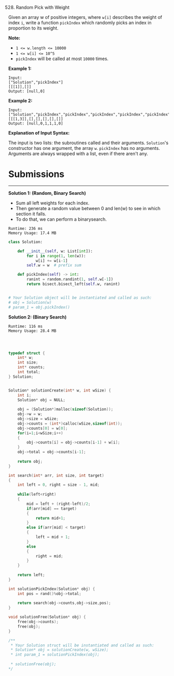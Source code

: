 528. Random Pick with Weight

Given an array w of positive integers, where `w[i]` describes the weight of index `i`, write a function `pickIndex` which randomly picks an index in proportion to its weight.

**Note:**

* `1 <= w.length <= 10000`
* `1 <= w[i] <= 10^5`
* `pickIndex` will be called at most `10000` times.

**Example 1:**
```
Input: 
["Solution","pickIndex"]
[[[1]],[]]
Output: [null,0]
```

**Example 2:**
```
Input: 
["Solution","pickIndex","pickIndex","pickIndex","pickIndex","pickIndex"]
[[[1,3]],[],[],[],[],[]]
Output: [null,0,1,1,1,0]
```

**Explanation of Input Syntax:**

The input is two lists: the subroutines called and their arguments. `Solution`'s constructor has one argument, the array `w`. `pickIndex` has no arguments. Arguments are always wrapped with a list, even if there aren't any.

# Submissions
---
**Solution 1: (Random, Binary Search)**

* Sum all left weights for each index.
* Then generate a random value between 0 and len(w) to see in which section it falls.
* To do that, we can perform a binarysearch.

```
Runtime: 236 ms
Memory Usage: 17.4 MB
```
```python
class Solution:

    def __init__(self, w: List[int]):
        for i in range(1, len(w)):
            w[i] += w[i-1]
        self.w = w  # prefix sum

    def pickIndex(self) -> int:
        ranint = random.randint(1, self.w[-1])
        return bisect.bisect_left(self.w, ranint)


# Your Solution object will be instantiated and called as such:
# obj = Solution(w)
# param_1 = obj.pickIndex()
```

**Solution 2: (Binary Search)**
```
Runtime: 116 ms
Memory Usage: 28.4 MB
```
```c



typedef struct {
    int* w;
    int size;
    int* counts;
    int total;
} Solution;


Solution* solutionCreate(int* w, int wSize) {
    int i;
    Solution* obj = NULL;
    
    obj = (Solution*)malloc(sizeof(Solution));
    obj->w = w;
    obj->size = wSize;
    obj->counts = (int*)calloc(wSize,sizeof(int));
    obj->counts[0] = w[0];
    for(i=1;i<wSize;i++)
    {
        obj->counts[i] = obj->counts[i-1] + w[i];
    }
    obj->total = obj->counts[i-1];
    
    return obj;
}

int search(int* arr, int size, int target)
{
    int left = 0, right = size - 1, mid;
    
    while(left<right)
    {
        mid = left + (right-left)/2;
        if(arr[mid] == target)
        {
            return mid+1;
        }
        else if(arr[mid] < target)
        {
            left = mid + 1;
        }
        else
        {
            right = mid;
        }
    }
    
    return left;
}

int solutionPickIndex(Solution* obj) {
    int pos = rand()%obj->total;
    
    return search(obj->counts,obj->size,pos);
}

void solutionFree(Solution* obj) {
    free(obj->counts);
    free(obj);
}

/**
 * Your Solution struct will be instantiated and called as such:
 * Solution* obj = solutionCreate(w, wSize);
 * int param_1 = solutionPickIndex(obj);
 
 * solutionFree(obj);
*/
```
